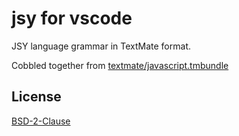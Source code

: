 # jsy for vscode
JSY language grammar in TextMate format.

Cobbled together from [textmate/javascript.tmbundle][js-orig]

 [js-orig]: https://github.com/textmate/javascript.tmbundle


## License

[BSD-2-Clause](LICENSE)

